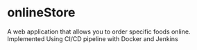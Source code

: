 # onlineStore
A web application that allows you to order specific foods online. Implemented Using CI/CD pipeline with Docker and Jenkins
